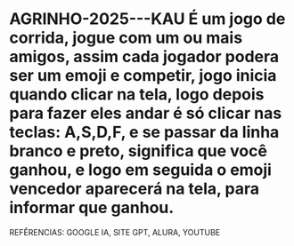 
# AGRINHO-2025---KAU É um jogo de corrida, jogue com um ou mais amigos, assim cada jogador podera ser um emoji e competir, jogo inicia quando clicar na tela, logo depois para fazer eles andar é só clicar nas teclas: A,S,D,F, e se passar da linha branco e preto, significa que você ganhou, e logo em seguida o emoji vencedor aparecerá na tela, para informar que ganhou.

REFÊRENCIAS: GOOGLE IA, SITE GPT, ALURA, YOUTUBE
